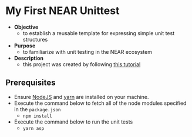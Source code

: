 # My First NEAR Unittest

* **Objective**
    * to establish a reusable template for expressing simple unit test structures
* **Purpose**
    * to familiarize with unit testing in the NEAR ecosystem
* **Description**
    * this project was created by following [this tutorial](https://curriculeon.github.io/Curriculeon/lectures/blockchain/near/unittest/content.html)

## Prerequisites
* Ensure [NodeJS](https://curriculeon.github.io/Curriculeon/lectures/nodejs/installation/content.html) and [yarn](https://curriculeon.github.io/Curriculeon/lectures/nodejs/yarn-installation/content.html) are installed on your machine.
* Execute the command below to fetch all of the node modules specified in the `package.json`
    * `npm install`
* Execute the command below to run the unit tests
    * `yarn asp`

